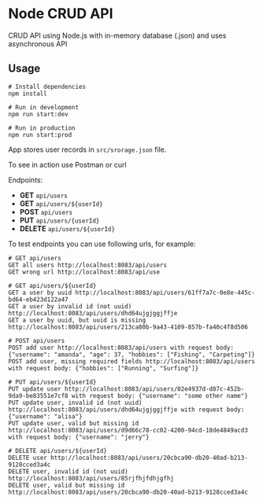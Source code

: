 # Node CRUD API

CRUD API using Node.js with in-memory database (.json) and uses asynchronous API

## Usage

```
# Install dependencies
npm install

# Run in development
npm run start:dev

# Run in production
npm run start:prod
```

App stores user records in `src/srorage.json` file.

To see in action use Postman or curl

Endpoints:

- **GET** `api/users`
- **GET** `api/users/${userId}`
- **POST** `api/users`
- **PUT** `api/users/{userId}`
- **DELETE** `api/users/${userId}`

To test endpoints you can use following urls, for example:

```
# GET api/users
GET all users http://localhost:8083/api/users
GET wrong url http://localhost:8083/api/use

# GET api/users/${userId}
GET a user by uuid http://localhost:8083/api/users/61ff7a7c-0e8e-445c-bd64-eb423d122a47
GET a user by invalid id (not uuid) http://localhost:8083/api/users/dhd64ujgjggjffje
GET a user by uuid, but uuid is missing http://localhost:8083/api/users/213ca80b-9a43-4109-857b-fa40c4f8d506

# POST api/users
POST add user http://localhost:8083/api/users with request body: {"username": "amanda", "age": 37, "hobbies": ["Fishing", "Carpeting"]}
POST add user, missing required fields http://localhost:8083/api/users with request body: {"hobbies": ["Running", "Surfing"]}

# PUT api/users/${userId}
PUT update user http://localhost:8083/api/users/02e4937d-d87c-452b-9da9-be83551e7cf8 with request body: {"username": "some other name"}
PUT update user, invalid id (not uuid) http://localhost:8083/api/users/dhd64ujgjggjffje with request body: {"username": "alisa"}
PUT update user, valid but missing id http://localhost:8083/api/users/d9d66c78-cc02-4200-94cd-18de4849acd3 with request body: {"username": "jerry"}

# DELETE api/users/${userId}
DELETE user http://localhost:8083/api/users/20cbca90-db20-40ad-b213-9128cced3a4c
DELETE user, invalid id (not uuid) http://localhost:8083/api/users/85rjfhjfdhjgfhj
DELETE user, valid but missing id http://localhost:8083/api/users/20cbca90-db20-40ad-b213-9128cced3a4c
```
